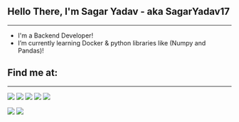 ## Hello There, I'm Sagar Yadav - aka SagarYadav17

---

- I'm a Backend Developer!
- I’m currently learning Docker & python libraries like (Numpy and Pandas)!

## Find me at:

---

[<img src="https://img.shields.io/badge/Hashnode-2962FF?style=for-the-badge&logo=hashnode&logoColor=white" />][hashnode]
[<img src="https://img.shields.io/badge/Microsoft_Outlook-0078D4?style=for-the-badge&logo=microsoft-outlook&logoColor=white" />][outlook]
[<img src="https://img.shields.io/badge/Twitter-1DA1F2?style=for-the-badge&logo=twitter&logoColor=white" />][twitter]
[<img src="https://img.shields.io/badge/LinkedIn-0077B5?style=for-the-badge&logo=linkedin&logoColor=white" />][linkedin]
[<img src="https://img.shields.io/badge/GitLab-330F63?style=for-the-badge&logo=gitlab&logoColor=white" />][gitlab]

<img src="https://github-profile-summary-cards.vercel.app/api/cards/profile-details?username=sagaryadav17&theme=vue">
<img src="https://github-readme-stats.vercel.app/api?username=sagaryadav17&theme=vue">

[hashnode]: https://sagaryadav17.hashnode.dev/
[outlook]: mailto:sagaryadav17@outlook.com
[twitter]: https://twitter.com/deadwaist
[linkedin]: https://linkedin.com/in/sagaryadav17
[gitlab]: https://gitlab.com/sagaryadav17
